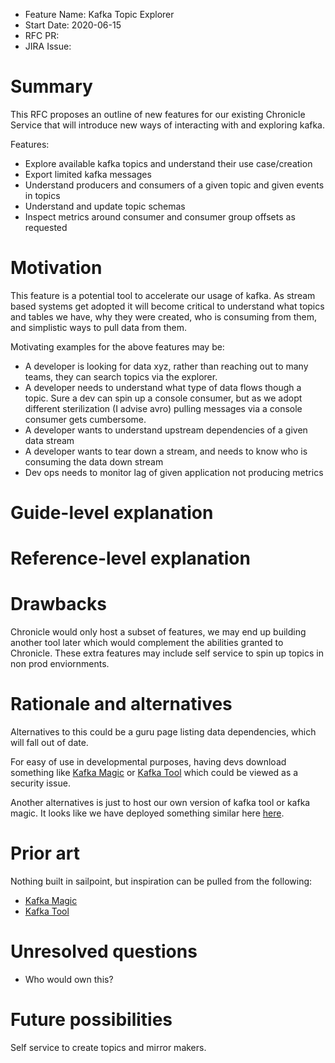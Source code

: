 - Feature Name: Kafka Topic Explorer
- Start Date: 2020-06-15
- RFC PR: 
- JIRA Issue: 

# Summary
[summary]: #summary

This RFC proposes an outline of new features for our existing Chronicle Service that will introduce new ways of interacting with and exploring kafka.

Features:
* Explore available kafka topics and understand their use case/creation
* Export limited kafka messages
* Understand producers and consumers of a given topic and given events in topics
* Understand and update topic schemas
* Inspect metrics around consumer and consumer group offsets as requested


# Motivation
[motivation]: #motivation

This feature is a potential tool to accelerate our usage of kafka. As stream based systems get adopted it will become critical to understand what topics and tables we have, why they were created, who is consuming from them, and simplistic ways to pull data from them. 

Motivating examples for the above features may be:
- A developer is looking for data xyz, rather than reaching out to many teams, they can search topics via the explorer.
- A developer needs to understand what type of data flows though a topic. Sure a dev can spin up a console consumer, but as we adopt different sterilization (I advise avro) pulling messages via a console consumer gets cumbersome.
- A developer wants to understand upstream dependencies of a given data stream
- A developer wants to tear down a stream, and needs to know who is consuming the data down stream
- Dev ops needs to monitor lag of given application not producing metrics

# Guide-level explanation
[guide-level-explanation]: #guide-level-explanation


# Reference-level explanation
[reference-level-explanation]: #reference-level-explanation


# Drawbacks
[drawbacks]: #drawbacks

Chronicle would only host a subset of features, we may end up building another tool later which would complement the abilities granted to Chronicle. These extra features may include self service to spin up topics in non prod enviornments.

# Rationale and alternatives
[rationale-and-alternatives]: #rationale-and-alternatives

Alternatives to this could be a guru page listing data dependencies, which will fall out of date. 

For easy of use in developmental purposes, having devs download something like [Kafka Magic](https://www.kafkamagic.com/) or [Kafka Tool](https://www.kafkatool.com/) which could be viewed as a security issue.

 
Another alternatives is just to host our own version of kafka tool or kafka magic. It looks like we have deployed something similar here [here](http://kafka-m-820325191.us-east-1.elb.amazonaws.com/clusters/us-east-1-dev/topics/).  

# Prior art
[prior-art]: #prior-art

Nothing built in sailpoint, but inspiration can be pulled from the following:
* [Kafka Magic](https://www.kafkamagic.com/)
* [Kafka Tool](https://www.kafkatool.com/)


# Unresolved questions
[unresolved-questions]: #unresolved-questions

- Who would own this? 

# Future possibilities
[future-possibilities]: #future-possibilities

Self service to create topics and mirror makers.